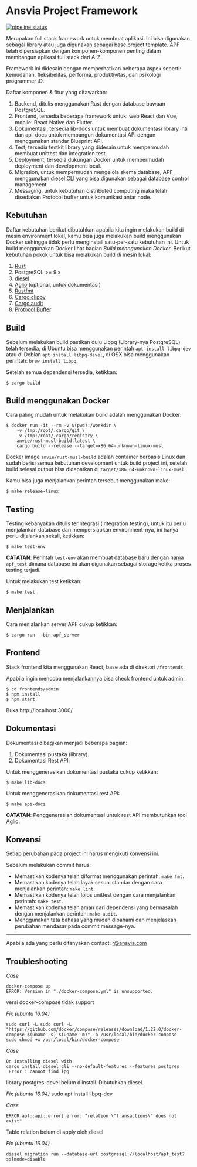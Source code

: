 Ansvia Project Framework
============================

[![pipeline status](https://gitlab.com/anvie/apf/badges/master/pipeline.svg)](https://gitlab.com/anvie/apf/commits/master)

Merupakan full stack framework untuk membuat aplikasi. Ini bisa digunakan sebagai library atau juga digunakan sebagai base project template. 
APF telah dipersiapkan dengan komponen-komponen penting dalam membangun aplikasi full stack dari A-Z.

Framework ini didesain dengan memperhatikan beberapa aspek seperti: kemudahan, fleksibelitas, performa, produktivitas, dan psikologi programmer :D.

Daftar komponen & fitur yang ditawarkan:

1. Backend, ditulis menggunakan Rust dengan database bawaan PostgreSQL.
2. Frontend, tersedia beberapa framework untuk: web React dan Vue, mobile: React Native dan Flutter.
3. Dokumentasi, tersedia lib-docs untuk membuat dokumentasi library inti dan api-docs untuk membangun dokumentasi API dengan menggunakan standar Blueprint API.
4. Test, tersedia testkit library yang didesain untuk mempermudah membuat unittest dan integration test.
5. Deployment, tersedia dukungan Docker untuk mempermudah deployment dan development local.
6. Migration, untuk mempermudah mengelola skema database, APF menggunakan diesel CLI yang bisa digunakan sebagai database control management.
7. Messaging, untuk kebutuhan distributed computing maka telah disediakan Protocol buffer untuk komunikasi antar node.

Kebutuhan
----------------

Daftar kebutuhan berikut dibutuhkan apabila kita ingin melakukan build di mesin environment lokal, kamu bisa juga melakukan build menggunakan Docker sehingga tidak perlu menginstall satu-per-satu kebutuhan ini. Untuk build menggunakan Docker lihat bagian *Build menngunakan Docker*.
Berikut kebutuhan pokok untuk bisa melakukan build di mesin lokal:

1. [Rust](https://www.rust-lang.org/)
2. PostgreSQL >= 9.x
3. [diesel](http://diesel.rs)
4. [Aglio](https://www.npmjs.com/package/aglio) (optional, untuk dokumentasi)
5. [Rustfmt](https://github.com/rust-lang/rustfmt)
5. [Cargo clippy](https://github.com/rust-lang/rust-clippy)
6. [Cargo audit](https://github.com/RustSec/cargo-audit)
7. [Protocol Buffer](https://developers.google.com/protocol-buffers/)

Build
-----------

Sebelum melakukan build pastikan dulu Libpq (Library-nya PostgreSQL) telah tersedia, di Ubuntu bisa menggunakan perintah `apt install libpq-dev` atau di Debian `apt install libpq-devel`, di OSX bisa menggunakan perintah: `brew install libpq`.

Setelah semua dependensi tersedia, ketikkan:

    $ cargo build

Build menggunakan Docker
----------------------------

Cara paling mudah untuk melakukan build adalah menggunakan Docker:

    $ docker run -it --rm -v $(pwd):/workdir \
        -v /tmp:/root/.cargo/git \
        -v /tmp:/root/.cargo/registry \
        anvie/rust-musl-build:latest \
        cargo build --release --target=x86_64-unknown-linux-musl

Docker image `anvie/rust-musl-build` adalah container berbasis Linux dan sudah berisi semua kebutuhan development untuk build project ini, setelah build selesai
output bisa didapatkan di `target/x86_64-unknown-linux-musl`.

Kamu bisa juga menjalankan perintah tersebut menggunakan make:

    $ make release-linux

Testing
----------

Testing kebanyakan ditulis terintegrasi (integration testing), untuk itu perlu menjalankan database
dan mempersiapkan environment-nya, ini hanya perlu dijalankan sekali, ketikkan:

    $ make test-env

**CATATAN**: Perintah `test-env` akan membuat database baru dengan nama `apf_test` dimana database ini akan digunakan
sebagai storage ketika proses testing terjadi.

Untuk melakukan test ketikkan:

    $ make test

Menjalankan
-------------

Cara menjalankan server APF cukup ketikkan:

    $ cargo run --bin apf_server



Frontend
------------

Stack frontend kita menggunakan React, base ada di direktori `/frontends`.

Apabila ingin mencoba menjalankannya bisa check frontend untuk admin:

    $ cd frontends/admin
    $ npm install
    $ npm start

Buka http://localhost:3000/


Dokumentasi
-------------

Dokumentasi dibagikan menjadi beberapa bagian:

1. Dokumentasi pustaka (library).
2. Dokumentasi Rest API.

Untuk menggenerasikan dokumentasi pustaka cukup ketikkan:

    $ make lib-docs

Untuk menggenerasikan dokumentasi rest API:

    $ make api-docs

**CATATAN**: Penggenerasian dokumentasi untuk rest API membutuhkan tool [Aglio](https://www.npmjs.com/package/aglio).


Konvensi
------------

Setiap perubahan pada project ini harus mengikuti konvensi ini.

Sebelum melakukan commit harus:

* Memastikan kodenya telah diformat menggunakan perintah: `make fmt`.
* Memastikan kodenya telah layak sesuai standar dengan cara menjalankan perintah: `make lint`.
* Memastikan kodenya telah lolos unittest dengan cara menjalankan perintah: `make test`.
* Memastikan kodenya telah aman dari dependensi yang bermasalah dengan menjalankan perintah: `make audit`.
* Menggunakan tata bahasa yang mudah dipahami dan menjelaskan perubahan mendasar pada commit message-nya.

----
Apabila ada yang perlu ditanyakan contact: r@ansvia.com


Troubleshooting
-----------------


*Case*

    docker-compose up
    ERROR: Version in "./docker-compose.yml" is unsupported.

versi docker-compose tidak support 

*Fix (ubuntu 16.04)* 

    sudo curl -L sudo curl -L "https://github.com/docker/compose/releases/download/1.22.0/docker-compose-$(uname -s)-$(uname -m)" -o /usr/local/bin/docker-compose
    sudo chmod +x /usr/local/bin/docker-compose

*Case*
 
    On installing diesel with 
    cargo install diesel_cli --no-default-features --features postgres 
     Error : cannot find lpg

library postgres-devel belum diinstall. Dibutuhkan diesel.

*Fix (ubuntu 16.04)* 
    sudo apt install libpq-dev   

*Case*
    
    ERROR apf::api::error] error: "relation \"transactions\" does not exist"

Table relation belum di apply oleh diesel

*Fix (ubuntu 16.04)*
   
    diesel migration run --database-url postgresql://localhost/apf_test?sslmode=disable


